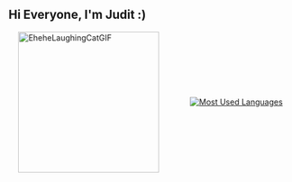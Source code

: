 ## Hi Everyone, I'm Judit :)

<div style="display: flex; flex-wrap: wrap; justify-content: space-around; align-items: center; gap: 20px;">
  <!-- GIF del Gato -->
  <div>
    <img src="https://github.com/user-attachments/assets/71e1e9d9-eae8-43a5-9dc5-b66874181507" alt="EheheLaughingCatGIF" width="250" />
  </div>

  <!-- Insignia de Most Used Languages -->
  <div>
    <a href="https://github.com/juditcanovas">
      <img src="https://github-readme-stats.vercel.app/api/top-langs/?username=juditcanovas&hide=,tex&title_color=ffffff&text_color=c9cacc&icon_color=2bbc8a&bg_color=1d1f21&langs_count=3" alt="Most Used Languages" />
    </a>
  </div>
</div>

<!-- Puedes añadir más contenido Markdown aquí abajo si lo necesitas -->

<!--
**juditcanovas/juditcanovas** is a ✨ _special_ ✨ repository because its `README.md` (this file) appears on your GitHub profile.

Here are some ideas to get you started:

- 🔭 I’m currently working on ...
- 🌱 I’m currently learning ...
- 👯 I’m looking to collaborate on ...
- 🤔 I’m looking for help with ...
- 💬 Ask me about ...
- 📫 How to reach me: ...
- 😄 Pronouns: ...
- ⚡ Fun fact: ...
-->
